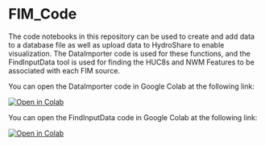 # FIM_Code
The code notebooks in this repository can be used to create and add data to a database file as well as upload data to HydroShare to enable visualization. The DataImporter code is used for these functions, and the FindInputData tool is used for finding the HUC8s and NWM Features to be associated with each FIM source.

You can open the DataImporter code in Google Colab at the following link:

[![Open in Colab](https://colab.research.google.com/assets/colab-badge.svg)](https://colab.research.google.com/github/samoldh/FIM_database/blob/main/FIM_Code/DataImporter.ipynb) 

You can open the FindInputData code in Google Colab at the following link:

[![Open in Colab](https://colab.research.google.com/assets/colab-badge.svg)](https://colab.research.google.com/github/samoldh/FIM_database/blob/main/FIM_Code/FindInputData.ipynb)  
